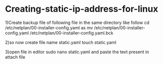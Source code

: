 # Creating-static-ip-address-for-linux

1)Create backup file of following file in the same directory like follow
cd /etc/netplan/00-installer-config.yaml 
as
mv /etc/netplan/00-installer-config.yaml  /etc/netplan/00-installer-config.yaml.bck

2)so now create file name static.yaml
touch static.yaml

3)open file in editor 
sudo nano static.yaml 
and paste the text present in attach file
